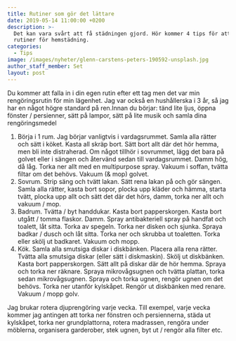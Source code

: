 ```yaml
---
title: Rutiner som gör det lättare
date: 2019-05-14 11:00:00 +0200
description: >-
  Det kan vara svårt att få städningen gjord. Hör kommer 4 tips för att etablera
  rutiner för hemstädning.
categories:
  - Tips
image: /images/nyheter/glenn-carstens-peters-190592-unsplash.jpg
author_staff_member: Set
layout: post
---
```


Du kommer att falla in i din egen rutin efter ett tag men det var min reng&ouml;ringsrutin f&ouml;r min l&auml;genhet. Jag var ocks&aring; en hush&aring;llerska i 3 &aring;r, s&aring; jag har en n&aring;got h&ouml;gre standard p&aring; ren.Innan du b&ouml;rjar: t&auml;nd lite ljus, &ouml;ppna f&ouml;nster / persienner, s&auml;tt p&aring; lampor, s&auml;tt p&aring; lite musik och samla dina reng&ouml;ringsmedel &nbsp;

1. B&ouml;rja i 1 rum. Jag b&ouml;rjar vanligtvis i vardagsrummet. Samla alla r&auml;tter och s&auml;tt i k&ouml;ket. Kasta all skr&auml;p bort. S&auml;tt bort allt d&auml;r det h&ouml;r hemma, men bli inte distraherad. Om n&aring;got tillh&ouml;r i sovrummet, l&auml;gg det bara p&aring; golvet eller i s&auml;ngen och &aring;terv&auml;nd sedan till vardagsrummet. Damm h&ouml;g, d&aring; l&aring;g. Torka ner allt med en multipurpose spray. Vakuum i soffan, tv&auml;tta filtar om det beh&ouml;vs. Vakuum (& mop) golvet. &nbsp; &nbsp;
2. Sovrum. Strip s&auml;ng och tv&auml;tt lakan. S&auml;tt rena lakan p&aring; och g&ouml;r s&auml;ngen. Samla alla r&auml;tter, kasta bort sopor, plocka upp kl&auml;der och h&auml;mma, starta tv&auml;tt, plocka upp allt och s&auml;tt det d&auml;r det h&ouml;rs, damm, torka ner allt och vakuum / mop. &nbsp; &nbsp;
3. Badrum. Tv&auml;tta / byt handdukar. Kasta bort papperskorgen. Kasta bort utg&aring;tt / tomma flaskor. Damm. Spray antibakteriell spray p&aring; handfat och toalett, l&aring;t sitta. Torka av spegeln. Torka ner disken och sjunka. Spraya badkar / dusch och l&aring;t sitta. Torka ner och skrubba ut toaletten. Torka eller sk&ouml;lj ut badkaret. Vakuum och mopp. &nbsp; &nbsp;
4. K&ouml;k. Samla alla smutsiga diskar i diskb&auml;nken. Placera alla rena r&auml;tter. Tv&auml;tta alla smutsiga diskar (eller s&auml;tt i diskmaskin). Sk&ouml;lj ut diskb&auml;nken. Kasta bort papperskorgen. S&auml;tt allt p&aring; diskar d&auml;r de h&ouml;r hemma. Spraya och torka ner r&auml;knare. Spraya mikrov&aring;gsugnen och tv&auml;tta plattan, torka sedan mikrov&aring;gsugnen. Spraya och torka ugnen, reng&ouml;r ugnen om det beh&ouml;vs. Torka ner utanf&ouml;r kylsk&aring;pet. Reng&ouml;r ut diskb&auml;nken med renare. Vakuum / mopp golv.

Jag brukar rotera djupreng&ouml;ring varje vecka. Till exempel, varje vecka kommer jag antingen att torka ner f&ouml;nstren och persiennerna, st&auml;da ut kylsk&aring;pet, torka ner grundplattorna, rotera madrassen, reng&ouml;ra under m&ouml;blerna, organisera garderober, stek ugnen, byt ut / reng&ouml;r alla filter etc.